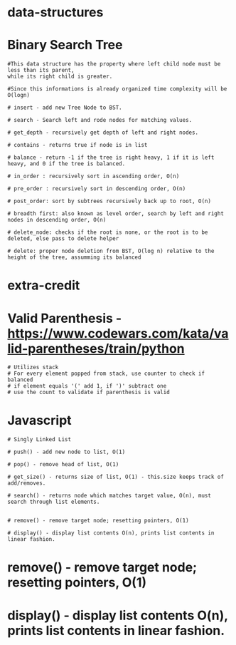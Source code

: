 # data-structures

# Binary Search Tree

    #This data structure has the property where left child node must be less than its parent,
    while its right child is greater. 

    #Since this informations is already organized time complexity will be O(logn)

    # insert - add new Tree Node to BST. 

    # search - Search left and rode nodes for matching values.

    # get_depth - recursively get depth of left and right nodes.

    # contains - returns true if node is in list

    # balance - return -1 if the tree is right heavy, 1 if it is left heavy, and 0 if the tree is balanced.

    # in_order : recursively sort in ascending order, O(n)

    # pre_order : recursively sort in descending order, O(n)

    # post_order: sort by subtrees recursively back up to root, O(n)

    # breadth first: also known as level order, search by left and right nodes in descending order, O(n)

    # delete_node: checks if the root is none, or the root is to be deleted, else pass to delete helper

    # delete: proper node deletion from BST, O(log n) relative to the height of the tree, assumming its balanced


# extra-credit

# Valid Parenthesis - https://www.codewars.com/kata/valid-parentheses/train/python

    # Utilizes stack
    # For every element popped from stack, use counter to check if balanced
    # if element equals '(' add 1, if ')' subtract one
    # use the count to validate if parenthesis is valid



# Javascript

    # Singly Linked List

    # push() - add new node to list, O(1)

    # pop() - remove head of list, O(1)

    # get_size() - returns size of list, O(1) - this.size keeps track of add/removes.

    # search() - returns node which matches target value, O(n), must search through list elements.


    # remove() - remove target node; resetting pointers, O(1) 

    # display() - display list contents O(n), prints list contents in linear fashion.

# remove() - remove target node; resetting pointers, O(1) 

# display() - display list contents O(n), prints list contents in linear fashion.


